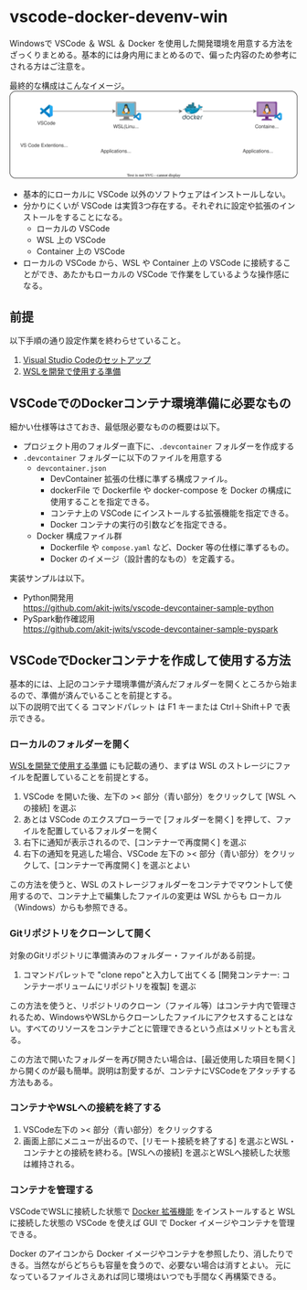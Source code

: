 # vscode-docker-devenv-win
Windowsで VSCode ＆ WSL ＆ Docker を使用した開発環境を用意する方法をざっくりまとめる。基本的には身内用にまとめるので、偏った内容のため参考にされる方はご注意を。

最終的な構成はこんなイメージ。
![](images/overview.drawio.svg)

- 基本的にローカルに VSCode 以外のソフトウェアはインストールしない。
- 分かりにくいが VSCode は実質3つ存在する。それぞれに設定や拡張のインストールをすることになる。
    - ローカルの VSCode
    - WSL 上の VSCode
    - Container 上の VSCode
- ローカルの VSCode から、WSL や Container 上の VSCode に接続することができ、あたかもローカルの VSCode で作業をしているような操作感になる。


## 前提
以下手順の通り設定作業を終わらせていること。
1. [Visual Studio Codeのセットアップ](docs/Visual%20Studio%20Code%E3%81%AE%E3%82%BB%E3%83%83%E3%83%88%E3%82%A2%E3%83%83%E3%83%97.md)
2. [WSLを開発で使用する準備](docs/WSL%E3%82%92%E9%96%8B%E7%99%BA%E3%81%A7%E4%BD%BF%E7%94%A8%E3%81%99%E3%82%8B%E6%BA%96%E5%82%99.md)

## VSCodeでのDockerコンテナ環境準備に必要なもの
細かい仕様等はさておき、最低限必要なものの概要は以下。

- プロジェクト用のフォルダー直下に、`.devcontainer` フォルダーを作成する
- `.devcontainer` フォルダーに以下のファイルを用意する
    - `devcontainer.json` 
        - DevContainer 拡張の仕様に準ずる構成ファイル。        
        - dockerFile で Dockerfile や docker-compose を Docker の構成に使用することを指定できる。
        - コンテナ上の VSCode にインストールする拡張機能を指定できる。
        - Docker コンテナの実行の引数などを指定できる。
    - Docker 構成ファイル群
        - Dockerfile や `compose.yaml` など、Docker 等の仕様に準ずるもの。
        - Docker のイメージ（設計書的なもの）を定義する。

実装サンプルは以下。  
- Python開発用  
https://github.com/akit-jwits/vscode-devcontainer-sample-python
- PySpark動作確認用  
https://github.com/akit-jwits/vscode-devcontainer-sample-pyspark


## VSCodeでDockerコンテナを作成して使用する方法
基本的には、上記のコンテナ環境準備が済んだフォルダーを開くところから始まるので、準備が済んでいることを前提とする。  
以下の説明で出てくる コマンドパレット は F1 キーまたは Ctrl＋Shift＋P で表示できる。

### ローカルのフォルダーを開く
[WSLを開発で使用する準備](docs/WSL%E3%82%92%E9%96%8B%E7%99%BA%E3%81%A7%E4%BD%BF%E7%94%A8%E3%81%99%E3%82%8B%E6%BA%96%E5%82%99.md) にも記載の通り、まずは WSL のストレージにファイルを配置していることを前提とする。

1. VSCode を開いた後、左下の >< 部分（青い部分）をクリックして [WSL への接続] を選ぶ
1. あとは VSCode のエクスプローラーで [フォルダーを開く] を押して、ファイルを配置しているフォルダーを開く
1. 右下に通知が表示されるので、[コンテナーで再度開く] を選ぶ
1. 右下の通知を見逃した場合、VSCode 左下の >< 部分（青い部分）をクリックして、[コンテナーで再度開く] を選ぶとよい

この方法を使うと、WSL のストレージフォルダーをコンテナでマウントして使用するので、コンテナ上で編集したファイルの変更は WSL からも ローカル（Windows）からも参照できる。

### Gitリポジトリをクローンして開く
対象のGitリポジトリに準備済みのフォルダー・ファイルがある前提。  

1. コマンドパレットで "clone repo"と入力して出てくる [開発コンテナー: コンテナーボリュームにリポジトリを複製] を選ぶ

この方法を使うと、リポジトリのクローン（ファイル等）はコンテナ内で管理されるため、WindowsやWSLからクローンしたファイルにアクセスすることはない。すべてのリソースをコンテナごとに管理できるという点はメリットとも言える。  

この方法で開いたフォルダーを再び開きたい場合は、[最近使用した項目を開く]から開くのが最も簡単。説明は割愛するが、コンテナにVSCodeをアタッチする方法もある。

### コンテナやWSLへの接続を終了する
1. VSCode左下の >< 部分（青い部分）をクリックする
1. 画面上部にメニューが出るので、[リモート接続を終了する] を選ぶとWSL・コンテナとの接続を終わる。[WSLへの接続] を選ぶとWSLへ接続した状態は維持される。

### コンテナを管理する
VSCodeでWSLに接続した状態で [Docker 拡張機能](https://marketplace.visualstudio.com/items?itemName=ms-azuretools.vscode-docker) をインストールすると WSL に接続した状態の VSCode を使えば GUI で Docker イメージやコンテナを管理できる。  

Docker のアイコンから Docker イメージやコンテナを参照したり、消したりできる。当然ながらどちらも容量を食うので、必要ない場合は消すとよい。
元になっているファイルさえあれば同じ環境はいつでも手間なく再構築できる。




